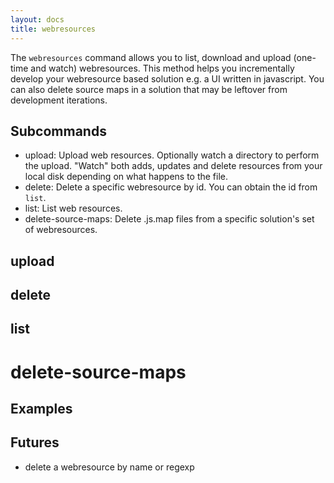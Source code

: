 ```yaml
---
layout: docs
title: webresources
---
```


The `webresources` command allows you to list, download and upload (one-time and watch) webresources. This method helps you incrementally develop your webresource based solution e.g. a UI written in javascript. You can also delete source maps in a solution that may be leftover from development iterations.

## Subcommands

* upload: Upload web resources. Optionally watch a directory to perform the upload. "Watch" both adds, updates and delete resources from your local disk depending on what happens to the file.
* delete: Delete a specific webresource by id. You can obtain the id from `list`.
* list: List web resources.
* delete-source-maps: Delete .js.map files from a specific solution's set of webresources.

## upload

## delete

## list

# delete-source-maps

## Examples


## Futures
* delete a webresource by name or regexp

